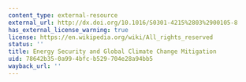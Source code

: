 ```yaml
---
content_type: external-resource
external_url: http://dx.doi.org/10.1016/S0301-4215%2803%2900105-8
has_external_license_warning: true
license: https://en.wikipedia.org/wiki/All_rights_reserved
status: ''
title: Energy Security and Global Climate Change Mitigation
uid: 78642b35-0a99-4bfc-b529-704e28a94bb5
wayback_url: ''
---
```

